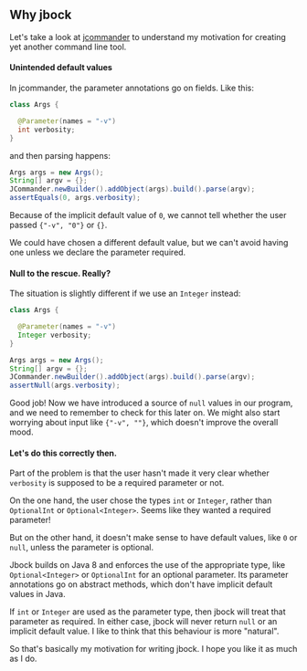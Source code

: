 ## Why jbock

Let's take a look at [jcommander](http://jcommander.org/)
to understand my motivation for creating yet another
command line tool.

#### Unintended default values

In jcommander, the parameter annotations go on fields.
Like this:

````java
class Args {

  @Parameter(names = "-v")
  int verbosity;
}
````

and then parsing happens:

````java
Args args = new Args();
String[] argv = {};
JCommander.newBuilder().addObject(args).build().parse(argv);
assertEquals(0, args.verbosity);
````

Because of the implicit default value of `0`,
we cannot tell whether the user passed `{"-v", "0"}` or `{}`.

We could have chosen a different default value, but we can't avoid
having one unless we declare the parameter required.

#### Null to the rescue. Really?

The situation is slightly different if we use an `Integer` instead:

````java
class Args {

  @Parameter(names = "-v")
  Integer verbosity;
}
````

````java
Args args = new Args();
String[] argv = {};
JCommander.newBuilder().addObject(args).build().parse(argv);
assertNull(args.verbosity);
````

Good job! Now we have introduced a source of `null` values
in our program, and we need to remember to check for this later on.
We might also start worrying about input like `{"-v", ""}`,
which doesn't improve the overall mood.

#### Let's do this correctly then.

Part of the problem is that the user hasn't made it very clear 
whether `verbosity` is supposed to be a required parameter or not.

On the one hand, the user chose the types `int` or `Integer`,
rather than `OptionalInt` or `Optional<Integer>`.
Seems like they wanted a required parameter!

But on the other hand, it doesn't make sense to have default
values, like `0` or `null`, unless the parameter is optional.

Jbock builds on Java 8 and enforces the use of the 
appropriate type, like `Optional<Integer>` or `OptionalInt`
for an optional parameter. Its parameter annotations go on abstract
methods, which don't have implicit default values in Java.

If `int` or `Integer` are used as the parameter type,
then jbock will treat that parameter as required. In either case,
jbock will never return `null` or an implicit default value. I like to
think that this behaviour is more "natural".

So that's basically my motivation for writing jbock.
I hope you like it as much as I do.
